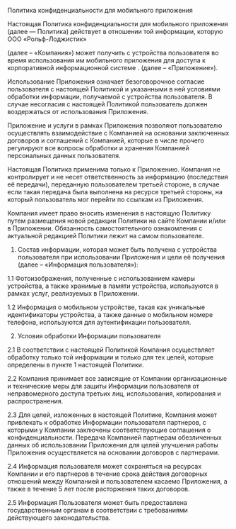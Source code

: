 Политика конфиденциальности для мобильного приложения

Настоящая Политика конфиденциальности для мобильного приложения (далее — Политика) действует в отношении той информации, которую ООО «Рольф-Лоджистик»

(далее – «Компания») может получить с устройства пользователя во время  использования им мобильного приложения для доступа к корпоративной информационной системе . (далее – «Приложение»).

Использование Приложения означает безоговорочное согласие пользователя с настоящей Политикой и указанными в ней условиями обработки информации, получаемой с устройства пользователя. В случае несогласия с настоящей Политикой пользователь должен воздержаться от использования Приложения.

Приложение и услуги в рамках Приложения позволяют пользователю осуществлять взаимодействие с Компанией на основании заключенных договоров и соглашений с Компанией, которые в числе прочего регулируют все вопросы обработки и хранения Компанией персональных данных пользователя.

Настоящая Политика применима только к Приложению. Компания не контролирует и не несет ответственность за информацию (последствия её передачи), переданную пользователем третьей стороне, в случае если такая передача была выполнена на ресурсе третьей стороны, на который пользователь мог перейти по ссылкам из Приложения.

Компания имеет право вносить изменения в настоящую Политику путем размещения новой редакции Политики на сайте Компании и/или в Приложении. Обязанность самостоятельного ознакомления с актуальной редакцией Политики лежит на самом пользователе.

1. Состав информации, которая может быть получена с устройства пользователя при использовании Приложения и цели её получения (далее – «Информация пользователя»):

1.1 Фотоизображения, полученные с использованием камеры устройства, а также хранимые в памяти устройства, используются в рамках услуг, реализуемых в Приложении.

1.2 Информация о мобильном устройстве, такая как уникальные идентификаторы устройства, а также данные о мобильном номере телефона, используются для аутентификации пользователя.

2. Условия обработки Информации пользователя

2.1 В соответствии с настоящей Политикой Компания осуществляет обработку только той информации и только для тех целей, которые определены в пункте 1 настоящей Политики.

2.2 Компания принимает все зависящие от Компании организационные и технические меры для защиты Информации пользователя от неправомерного доступа третьих лиц, использования, копирования и распространения.

2.3 Для целей, изложенных в настоящей Политике, Компания может привлекать к обработке Информации пользователя партнеров, с которыми у Компании заключены соответствующие соглашения о конфиденциальности. Передача Компанией партнерам обезличенных данных об использовании Приложения для целей улучшения работы Приложения осуществляется на основании договоров с партнерами.

2.4 Информация пользователя может сохраняться на ресурсах Компании и его партнеров в течение срока действия договорных отношений между Компанией и пользователем касаемо Приложения, а также в течение 5 лет после расторжения таких договоров.

2.5 Информация Пользователя может быть предоставлена государственным органам в соответствии с требованиями действующего законодательства.
